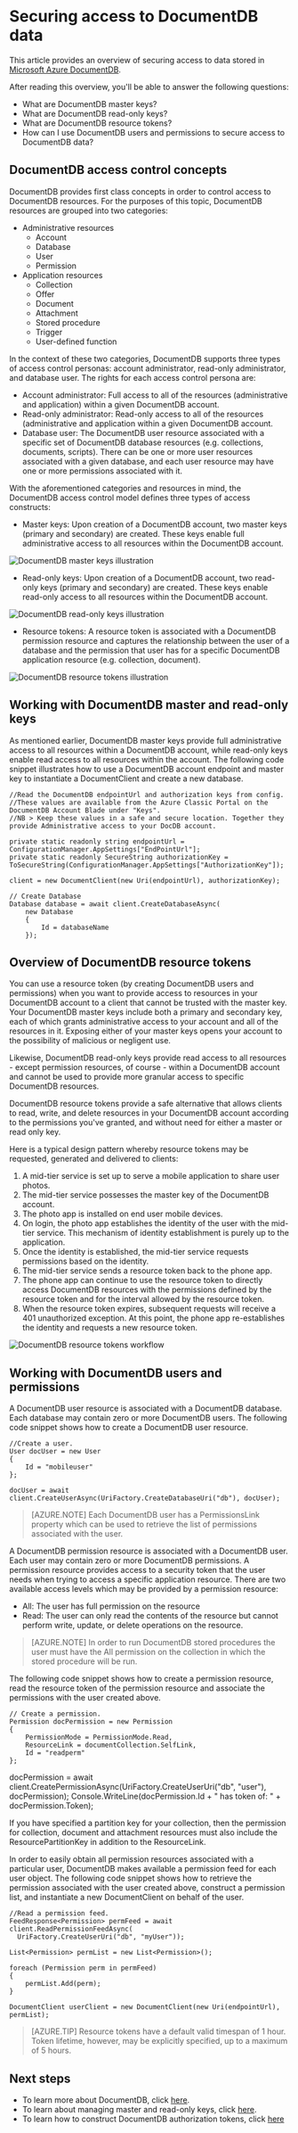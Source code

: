 <properties 
	pageTitle="Learn how to secure access to data in DocumentDB | Microsoft Azure" 
	description="Learn about access control concepts in DocumentDB, including master keys, read-only keys, users, and permissions." 
	services="documentdb" 
	authors="kiratp" 
	manager="jhubbard" 
	editor="monicar" 
	documentationCenter=""/>

<tags 
	ms.service="documentdb" 
	ms.workload="data-services" 
	ms.tgt_pltfrm="na" 
	ms.devlang="na" 
	ms.topic="article" 
	ms.date="09/19/2016" 
	ms.author="kipandya"/>

# Securing access to DocumentDB data

This article provides an overview of securing access to data stored in [Microsoft Azure DocumentDB](https://azure.microsoft.com/services/documentdb/).

After reading this overview, you'll be able to answer the following questions:  

-	What are DocumentDB master keys?
-	What are DocumentDB read-only keys?
-	What are DocumentDB resource tokens?
-	How can I use DocumentDB users and permissions to secure access to DocumentDB data?

## DocumentDB access control concepts

DocumentDB provides first class concepts in order to control access to DocumentDB resources.  For the purposes of this topic, DocumentDB resources are grouped into two categories:

- Administrative resources
	- Account
	- Database
	- User
	- Permission
- Application resources
	- Collection
	- Offer
	- Document
	- Attachment
	- Stored procedure
	- Trigger
	- User-defined function

In the context of these two categories, DocumentDB supports three types of access control personas: account administrator, read-only administrator, and database user.  The rights for each access control persona are:
 
- Account administrator: Full access to all of the resources (administrative and application) within a given DocumentDB account.
- Read-only administrator: Read-only access to all of the resources (administrative and application within a given DocumentDB account. 
- Database user: The DocumentDB user resource associated with a specific set of DocumentDB database resources (e.g. collections, documents, scripts).  There can be one or more user resources associated with a given database, and each user resource may have one or more permissions associated with it.

With the aforementioned categories and resources in mind, the DocumentDB access control model defines three types of access constructs:

- Master keys: Upon creation of a DocumentDB account, two master keys (primary and secondary) are created.  These keys enable full administrative access to all resources within the DocumentDB account.

![DocumentDB master keys illustration](./media/documentdb-secure-access-to-data/masterkeys.png)

- Read-only keys: Upon creation of a DocumentDB account, two read-only keys (primary and secondary) are created.  These keys enable read-only access to all resources within the DocumentDB account.

![DocumentDB read-only keys illustration](./media/documentdb-secure-access-to-data/readonlykeys.png)

- Resource tokens: A resource token is associated with a DocumentDB permission resource and captures the relationship between the user of a database and the permission that user has for a specific DocumentDB application resource (e.g. collection, document).

![DocumentDB resource tokens illustration](./media/documentdb-secure-access-to-data/resourcekeys.png)

## Working with DocumentDB master and read-only keys

As mentioned earlier, DocumentDB master keys provide full administrative access to all resources within a DocumentDB account, while read-only keys enable read access to all resources within the account.  The following code snippet illustrates how to use a DocumentDB account endpoint and master key to instantiate a DocumentClient and create a new database. 

    //Read the DocumentDB endpointUrl and authorization keys from config.
    //These values are available from the Azure Classic Portal on the DocumentDB Account Blade under "Keys".
    //NB > Keep these values in a safe and secure location. Together they provide Administrative access to your DocDB account.
    
    private static readonly string endpointUrl = ConfigurationManager.AppSettings["EndPointUrl"];
    private static readonly SecureString authorizationKey = ToSecureString(ConfigurationManager.AppSettings["AuthorizationKey"]);
        
    client = new DocumentClient(new Uri(endpointUrl), authorizationKey);
    
    // Create Database
    Database database = await client.CreateDatabaseAsync(
        new Database
        {
            Id = databaseName
        });


## Overview of DocumentDB resource tokens

You can use a resource token (by creating DocumentDB users and permissions) when you want to provide access to resources in your DocumentDB account to a client that cannot be trusted with the master key. Your DocumentDB master keys include both a primary and secondary key, each of which grants administrative access to your account and all of the resources in it. Exposing either of your master keys opens your account to the possibility of malicious or negligent use. 

Likewise, DocumentDB read-only keys provide read access to all resources - except permission resources, of course - within a DocumentDB account and cannot be used to provide more granular access to specific DocumentDB resources.

DocumentDB resource tokens provide a safe alternative that allows clients to read, write, and delete resources in your DocumentDB account according to the permissions you've granted, and without need for either a master or read only key.

Here is a typical design pattern whereby resource tokens may be requested, generated and delivered to clients:

1. A mid-tier service is set up to serve a mobile application to share user photos.
2. The mid-tier service possesses the master key of the DocumentDB account.
3. The photo app is installed on end user mobile devices. 
4. On login, the photo app establishes the identity of the user with the mid-tier service. This mechanism of identity establishment is purely up to the application.
5. Once the identity is established, the mid-tier service requests permissions based on the identity.
6. The mid-tier service sends a resource token back to the phone app.
7. The phone app can continue to use the resource token to directly access DocumentDB resources with the permissions defined by the resource token and for the interval allowed by the resource token. 
8. When the resource token expires, subsequent requests will receive a 401 unauthorized exception.  At this point, the phone app re-establishes the identity and requests a new resource token.

![DocumentDB resource tokens workflow](./media/documentdb-secure-access-to-data/resourcekeyworkflow.png)

## Working with DocumentDB users and permissions
A DocumentDB user resource is associated with a DocumentDB database.  Each database may contain zero or more DocumentDB users.  The following code snippet shows how to create a DocumentDB user resource.

    //Create a user.
    User docUser = new User
    {
        Id = "mobileuser"
    };

    docUser = await client.CreateUserAsync(UriFactory.CreateDatabaseUri("db"), docUser);

> [AZURE.NOTE] Each DocumentDB user has a PermissionsLink property which can be used to retrieve the list of permissions associated with the user.

A DocumentDB permission resource is associated with a DocumentDB user.  Each user may contain zero or more DocumentDB permissions.  A permission resource provides access to a security token that the user needs when trying to access a specific application resource.
There are two available access levels which may be provided by a permission resource:

- All: The user has full permission on the resource
- Read: The user can only read the contents of the resource but cannot perform write, update, or delete operations on the resource.


> [AZURE.NOTE] In order to run DocumentDB stored procedures the user must have the All permission on the collection in which the stored procedure will be run.


The following code snippet shows how to create a permission resource, read the resource token of the permission resource and associate the permissions with the user created above.

    // Create a permission.
    Permission docPermission = new Permission
    {
        PermissionMode = PermissionMode.Read,
        ResourceLink = documentCollection.SelfLink,
        Id = "readperm"
    };
            
  docPermission = await client.CreatePermissionAsync(UriFactory.CreateUserUri("db", "user"), docPermission);
  Console.WriteLine(docPermission.Id + " has token of: " + docPermission.Token);
  
If you have specified a partition key for your collection, then the permission for collection, document and attachment resources must also include the ResourcePartitionKey in addition to the ResourceLink.

In order to easily obtain all permission resources associated with a particular user, DocumentDB makes available a permission feed for each user object.  The following code snippet shows how to retrieve the permission associated with the user created above, construct a permission list, and instantiate a new DocumentClient on behalf of the user.

    //Read a permission feed.
    FeedResponse<Permission> permFeed = await client.ReadPermissionFeedAsync(
      UriFactory.CreateUserUri("db", "myUser"));

    List<Permission> permList = new List<Permission>();
      
    foreach (Permission perm in permFeed)
    {
        permList.Add(perm);
    }
            
    DocumentClient userClient = new DocumentClient(new Uri(endpointUrl), permList);

> [AZURE.TIP] Resource tokens have a default valid timespan of 1 hour.  Token lifetime, however, may be explicitly specified, up to a maximum of 5 hours.

## Next steps

- To learn more about DocumentDB, click [here](http://azure.com/docdb).
- To learn about managing master and read-only keys, click [here](documentdb-manage-account.md).
- To learn how to construct DocumentDB authorization tokens, click [here](https://msdn.microsoft.com/library/azure/dn783368.aspx)
 
